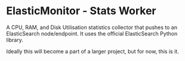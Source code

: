 # ElasticMonitor - Stats Worker

A CPU, RAM, and Disk Utilisation statistics collector that pushes to an ElasticSearch node/endpoint. It uses the official ElasticSearch Python library.

Ideally this will become a part of a larger project, but for now, this is it.
